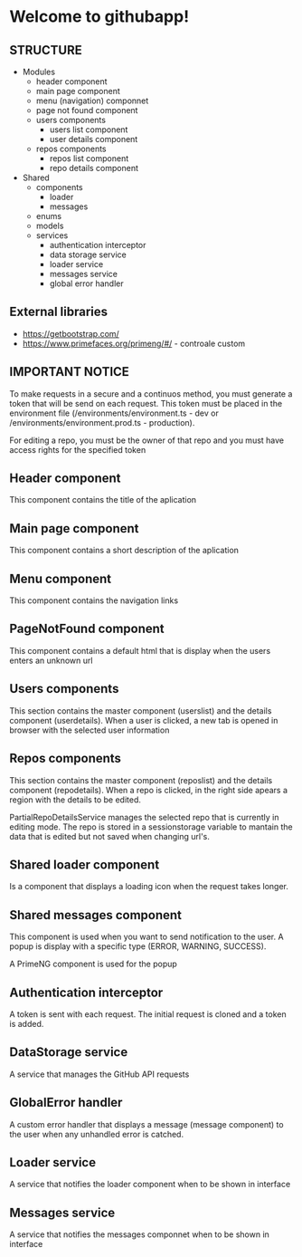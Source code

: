 
# Welcome to githubapp!

## STRUCTURE

- Modules 
  - header component
  - main page component
  - menu (navigation) componnet
  - page not found component
  - users components
    - users list component
    - user details component
  - repos components
    - repos list component
    - repo details component
- Shared
  - components
    - loader
    - messages 
  - enums
  - models
  - services
    - authentication interceptor
    - data storage service
    - loader service
    - messages service
    - global error handler

## External libraries
 - https://getbootstrap.com/
 - https://www.primefaces.org/primeng/#/ - controale custom

## IMPORTANT NOTICE
  To make requests in a secure and a continuos method, you must generate a token that will be send on each request. This token must be placed in the environment file (/environments/environment.ts - dev or /environments/environment.prod.ts - production). 

  For editing a repo, you must be the owner of that repo and you must have access rights for the specified token

## Header component
  This component contains the title of the aplication

## Main page component
  This component contains a short description of the aplication

## Menu component
  This component contains the navigation links

## PageNotFound component
  This component contains a default html that is display when the users enters an unknown url

## Users components
  This section contains the master component (userslist) and the details component (userdetails). When a user is clicked, a new tab is opened in browser with the selected user information

## Repos components
  This section contains the master component (reposlist) and the details component (repodetails). When a repo is clicked, in the right side apears a region with the details to be edited. 

  PartialRepoDetailsService manages the selected repo that is currently in editing mode. The repo is stored in a sessionstorage variable to mantain the data that is edited but not saved when changing url's.

## Shared loader component
  Is a component that displays a loading icon when the request takes longer.

## Shared messages component
  This component is used when you want to send notification to the user. A popup is display with a specific type (ERROR, WARNING, SUCCESS).

  A PrimeNG component is used for the popup

## Authentication interceptor
  A token is sent with each request. The initial request is cloned and a token is added.

## DataStorage service
  A service that manages the GitHub API requests

## GlobalError handler
  A custom error handler that displays a message (message component) to the user when any unhandled error is catched.

## Loader service
  A service that notifies the loader component when to be shown in interface

## Messages service
  A service that notifies the messages componnet when to be shown in interface
